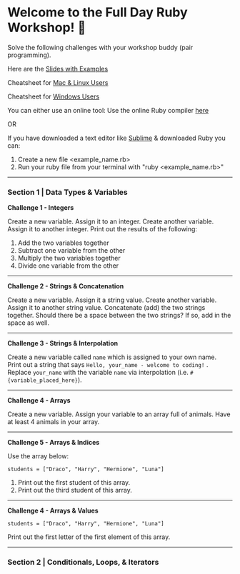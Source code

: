 # Welcome to the Full Day Ruby Workshop! 💎


Solve the following challenges with your workshop buddy (pair programming).

Here are the [Slides with Examples](https://bit.ly/2XVdfpl)

Cheatsheet for [Mac & Linux Users](https://www.slideshare.net/paalringstad/command-cheatsheets-mac)

Cheatsheet for [Windows Users](https://www.slideshare.net/paalringstad/command-cheatsheets-windows-138186563)


You can either use an online tool: 
Use the online Ruby compiler [here](https://repl.it/languages/ruby)

OR

If you have downloaded a text editor like [Sublime](http://www.sublimetext.com/3) & downloaded Ruby you can: 

1. Create a new file <example_name.rb>
2. Run your ruby file from your terminal with "ruby <example_name.rb>"


---


### Section 1 | Data Types & Variables

**Challenge 1 - Integers**

Create a new variable. Assign it to an integer. 
Create another variable. Assign it to another integer. 
Print out the results of the following: 
1. Add the two variables together
2. Subtract one variable from the other
3. Multiply the two variables together
4. Divide one variable from the other

---

**Challenge 2 - Strings & Concatenation**

Create a new variable. Assign it a string value. 
Create another variable. Assign it to another string value. 
Concatenate (add) the two strings together. Should there be a space between the two strings? If so, add in the space as well.

---

**Challenge 3 - Strings & Interpolation**

Create a new variable called `name` which is assigned to your own name.  
Print out a string that says `Hello, your_name - welcome to coding!` . Replace `your_name` with the variable `name` via interpolation (i.e. `#{variable_placed_here}`).

---

**Challenge 4 - Arrays**

Create a new variable.
Assign your variable to an array full of animals. Have at least 4 animals in your array. 

---

**Challenge 5 - Arrays & Indices**

Use the array below:

`students = ["Draco", "Harry", "Hermione", "Luna"]`

1. Print out the first student of this array.
2. Print out the third student of this array. 

---

**Challenge 4 - Arrays & Values**

`students = ["Draco", "Harry", "Hermione", "Luna"]`

Print out the first letter of the first element of this array. 

---


### Section 2 | Conditionals, Loops, & Iterators
